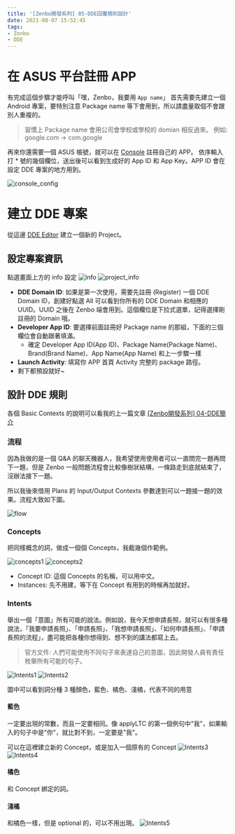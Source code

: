 ```yaml
---
title: '[Zenbo開發系列] 05-DDE回覆規則設計'
date: 2021-08-07 15:52:45
tags:
- Zenbo
- DDE
---
```


# 在 ASUS 平台註冊 APP
有完成這個步驟才能呼叫「嘿，Zenbo，我要用 `App name`」
首先需要先建立一個 Android 專案，要特別注意 Package name 等下會用到，所以請盡量取個不會跟別人重複的。
<!--more-->

> 習慣上 Package name 會用公司會學校或學校的 domian 相反過來。
> 例如: google.com -> com.google

再來你還需要一個 ASUS 帳號，就可以在 [Console](https://zenbo.asus.com/developer/console/) 註冊自己的 APP。
依序輸入打 * 號的幾個欄位，送出後可以看到生成好的 App ID 和 App Key。APP ID 會在設定 DDE 專案的地方用到。

![console_config](console_config.png)

# 建立 DDE 專案
從這邊 [DDE Editor](https://zenbo.asus.com/developer/tools/ds-editor.jsp) 建立一個新的 Project。

## 設定專案資訊
點選畫面上方的 info 設定
![info](info.png)
![project_info](project_info.png)

- **DDE Domain ID**: 如果是第一次使用，需要先註冊 (Register) 一個 DDE Domain ID，創建好點選 All 可以看到你所有的 DDE Domain 和相應的 UUID。UUID 之後在 Zenbo 端會用到。這個欄位是下拉式選單，記得選擇剛註冊的 Domain 哦。
- **Developer App ID**: 要選擇前面註冊好 Package name 的那組，下面的三個欄位會自動跟著填滿。
  - 確定 Developer App ID(App ID)、Package Name(Package Name)、Brand(Brand Name)、App Name(App Name) 和上一步驟一樣
- **Launch Activity**: 填寫你 APP 首頁 Activity 完整的 package 路徑。
- 剩下都預設就好~

## 設計 DDE 規則
各個 Basic Contexts 的說明可以看我的上一篇文章 [[Zenbo開發系列] 04-DDE簡介](../../07/Zenbo開發系列-04-DDE簡介)

### 流程
因為我做的是一個 Q&A 的聊天機器人，我希望使用使用者可以一直問完一題再問下一題，但是 Zenbo 一般問題流程會比較像樹狀結構，一條路走到底就結束了，沒辦法接下一題。

所以我後來借用 Plans 的 Input/Output Contexts 參數達到可以一題接一題的效果。流程大致如下圖。

![flow](flow.jpg)

### Concepts
把同樣概念的詞，做成一個個 Concepts，我截幾個作範例。

![concepts1](concepts1.png)
![concepts2](concepts2.png)

- Concept ID: 這個 Concepts 的名稱，可以用中文。
- Instances: 先不用建，等下在 Concept 有用到的時候再加就好。

### Intents
舉出一個「意圖」所有可能的說法。例如說，我今天想申請長照，就可以有很多種說法，「我要申請長照」、「申請長照」、「我想申請長照」、「如何申請長照」、「申請長照的流程」，盡可能把各種你想得到、想不到的講法都寫上去。

> 官方文件:
> 人們可能使用不同句子來表達自己的意圖，因此開發人員有責任枚舉所有可能的句子。

![Intents1](Intents1.png)
![Intents2](Intents2.png)

圖中可以看到詞分種 3 種顏色，藍色、橘色、淺橘，代表不同的用意


#### 藍色
一定要出現的常數，而且一定要相同。像 applyLTC 的第一個例句中"我"，如果輸入的句子中是"你"，就比對不到，一定要是"我"。

可以在這裡建立新的 Concept，或是加入一個原有的 Concept
![Intents3](Intents3.png)
![Intents4](Intents4.png)

#### 橘色
和 Concept 綁定的詞。

#### 淺橘
和橘色一樣，但是 optional 的，可以不用出現。
![Intents5](Intents5.png)